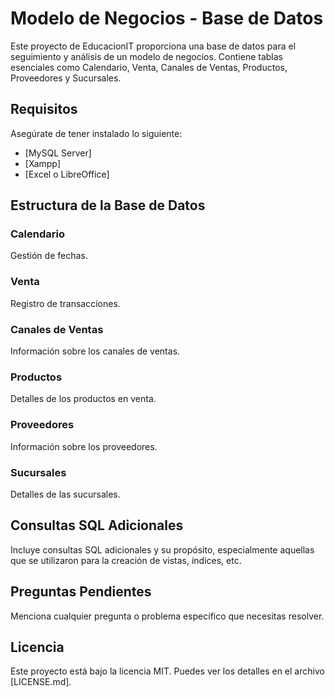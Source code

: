 # Modelo de Negocios - Base de Datos

Este proyecto de EducacionIT proporciona una base de datos para el seguimiento y análisis de un modelo de negocios. Contiene tablas esenciales como Calendario, Venta, Canales de Ventas, Productos, Proveedores y Sucursales.

## Requisitos

Asegúrate de tener instalado lo siguiente:
- [MySQL Server]
- [Xampp]
- [Excel o LibreOffice]

## Estructura de la Base de Datos

### Calendario
Gestión de fechas.

### Venta
Registro de transacciones.

### Canales de Ventas
Información sobre los canales de ventas.

### Productos
Detalles de los productos en venta.

### Proveedores
Información sobre los proveedores.

### Sucursales
Detalles de las sucursales.

## Consultas SQL Adicionales

Incluye consultas SQL adicionales y su propósito, especialmente aquellas que se utilizaron para la creación de vistas, índices, etc.

## Preguntas Pendientes

Menciona cualquier pregunta o problema específico que necesitas resolver.

## Licencia

Este proyecto está bajo la licencia MIT. Puedes ver los detalles en el archivo [LICENSE.md].

